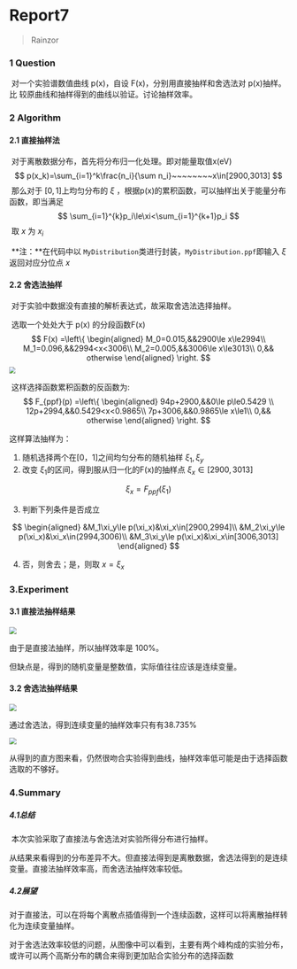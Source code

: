 # Report7

> Rainzor

### 1 Question

​	对一个实验谱数值曲线 p(x)，自设 F(x)，分别用直接抽样和舍选法对 p(x)抽样。比 较原曲线和抽样得到的曲线以验证。讨论抽样效率。

### 2 Algorithm

#### 2.1 直接抽样法

​	对于离散数据分布，首先将分布归一化处理。即对能量取值x(eV)
$$
p(x_k)=\sum_{i=1}^k\frac{n_i}{\sum n_i}~~~~~~~~x\in[2900,3013]
$$
​	那么对于 $[0,1]$上均匀分布的 $\xi$ ，根据p(x)的累积函数，可以抽样出关于能量分布函数，即当满足
$$
\sum_{i=1}^{k}p_i\le\xi<\sum_{i=1}^{k+1}p_i
$$
​	取 $x$ 为 $x_i$

​	**注：**在代码中以 `MyDistribution`类进行封装，`MyDistribution.ppf`即输入 $\xi$ 返回对应分位点 $x$

#### 2.2 舍选法抽样

​	对于实验中数据没有直接的解析表达式，故采取舍选法选择抽样。

​	选取一个处处大于 p(x) 的分段函数F(x)
$$
F(x) =\left\{
\begin{aligned}
M_0=0.015,&&2900\le x\le2994\\
M_1=0.096,&&2994<x<3006\\
M_2=0.005,&&3006\le x\le3013\\
0,&& otherwise
\end{aligned}
\right.
$$
<img src="F:\MyDocuments\Physics\Computational Physics\Homework\hw07\比较函数.png" style="zoom: 70%;" />

​	这样选择函数累积函数的反函数为:
$$
F_{ppf}(p) =\left\{
\begin{aligned}
94p+2900,&&0\le p\le0.5429 \\
12p+2994,&&0.5429<x<0.9865\\
7p+3006,&&0.9865\le x\le1\\
0,&& otherwise
\end{aligned}
\right.
$$


这样算法抽样为：

1. 随机选择两个在[0，1]之间均匀分布的随机抽样 $\xi_1,\xi_y$
2. 改变 $\xi_1$的区间，得到服从归一化的F(x)的抽样点 $\xi_x\in[2900,3013]$

$$
\xi_x =F_{ppf}(\xi_1)
$$

3. 判断下列条件是否成立

$$
\begin{aligned}
&M_1\xi_y\le p(\xi_x)&\xi_x\in[2900,2994]\\
&M_2\xi_y\le p(\xi_x)&\xi_x\in(2994,3006)\\
&M_3\xi_y\le p(\xi_x)&\xi_x\in[3006,3013]
\end{aligned}
$$

4. 否，则舍去；是，则取 $x=\xi_x$

### 3.Experiment

#### 3.1 直接法抽样结果

<img src="F:\MyDocuments\Physics\Computational Physics\Homework\hw07\Direct_Sampling.png" style="zoom:80%;" />

由于是直接法抽样，所以抽样效率是 100%。

但缺点是，得到的随机变量是整数值，实际值往往应该是连续变量。

#### 3.2 舍选法抽样结果

<img src="F:\MyDocuments\Physics\Computational Physics\Homework\hw07\Selection_Sampling.png" style="zoom:80%;" />

通过舍选法，得到连续变量的抽样效率只有有38.735%

<img src="F:\MyDocuments\Physics\Computational Physics\Homework\hw07\Sampling_Efficiency.png" style="zoom:80%;" />

从得到的直方图来看，仍然很吻合实验得到曲线，抽样效率低可能是由于选择函数选取的不够好。



### 4.Summary

##### 4.1**总结**

​	本次实验采取了直接法与舍选法对实验所得分布进行抽样。

​	从结果来看得到的分布差异不大。但直接法得到是离散数据，舍选法得到的是连续变量。直接法抽样效率高，而舍选法抽样效率较低。

##### 4.2展望

​	对于直接法，可以在将每个离散点插值得到一个连续函数，这样可以将离散抽样转化为连续变量抽样。

​	对于舍选法效率较低的问题，从图像中可以看到，主要有两个峰构成的实验分布，或许可以两个高斯分布的耦合来得到更加贴合实验分布的选择函数